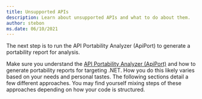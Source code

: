 ```yaml
---
title: Unsupported APIs
description: Learn about unsupported APIs and what to do about them.
author: stebon
ms.date: 06/10/2021
---
```

<Content Needed>
The next step is to run the API Portability Analyzer (ApiPort) to generate a portability report for analysis.

Make sure you understand the [API Portability Analyzer (ApiPort)](../../standard/analyzers/portability-analyzer.md) and how to generate portability reports for targeting .NET. How you do this likely varies based on your needs and personal tastes. The following sections detail a few different approaches. You may find yourself mixing steps of these approaches depending on how your code is structured.
